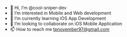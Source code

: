 - 👋 Hi, I’m @cool-sniper-dev
- 👀 I’m interested in Mobile and Web development
- 🌱 I’m currently learning iOS App Development 
- 💞️ I’m looking to collaborate on iOS Mobile Application
- 📫 How to reach me tpnovember97@gmail.com


<!---
cool-sniper-dev/cool-sniper-dev is a ✨ special ✨ repository because its `README.md` (this file) appears on your GitHub profile.
You can click the Preview link to take a look at your changes.
--->
